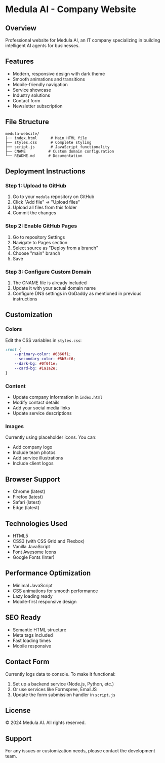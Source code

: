 # Medula AI - Company Website

## Overview
Professional website for Medula AI, an IT company specializing in building intelligent AI agents for businesses.

## Features
- Modern, responsive design with dark theme
- Smooth animations and transitions
- Mobile-friendly navigation
- Service showcase
- Industry solutions
- Contact form
- Newsletter subscription

## File Structure
```
medula-website/
├── index.html      # Main HTML file
├── styles.css      # Complete styling
├── script.js       # JavaScript functionality
├── CNAME          # Custom domain configuration
└── README.md      # Documentation
```

## Deployment Instructions

### Step 1: Upload to GitHub
1. Go to your `medula` repository on GitHub
2. Click "Add file" → "Upload files"
3. Upload all files from this folder
4. Commit the changes

### Step 2: Enable GitHub Pages
1. Go to repository Settings
2. Navigate to Pages section
3. Select source as "Deploy from a branch"
4. Choose "main" branch
5. Save

### Step 3: Configure Custom Domain
1. The CNAME file is already included
2. Update it with your actual domain name
3. Configure DNS settings in GoDaddy as mentioned in previous instructions

## Customization

### Colors
Edit the CSS variables in `styles.css`:
```css
:root {
    --primary-color: #6366f1;
    --secondary-color: #8b5cf6;
    --dark-bg: #0f0f1e;
    --card-bg: #1a1a2e;
}
```

### Content
- Update company information in `index.html`
- Modify contact details
- Add your social media links
- Update service descriptions

### Images
Currently using placeholder icons. You can:
- Add company logo
- Include team photos
- Add service illustrations
- Include client logos

## Browser Support
- Chrome (latest)
- Firefox (latest)
- Safari (latest)
- Edge (latest)

## Technologies Used
- HTML5
- CSS3 (with CSS Grid and Flexbox)
- Vanilla JavaScript
- Font Awesome Icons
- Google Fonts (Inter)

## Performance Optimization
- Minimal JavaScript
- CSS animations for smooth performance
- Lazy loading ready
- Mobile-first responsive design

## SEO Ready
- Semantic HTML structure
- Meta tags included
- Fast loading times
- Mobile responsive

## Contact Form
Currently logs data to console. To make it functional:
1. Set up a backend service (Node.js, Python, etc.)
2. Or use services like Formspree, EmailJS
3. Update the form submission handler in `script.js`

## License
© 2024 Medula AI. All rights reserved.

## Support
For any issues or customization needs, please contact the development team.